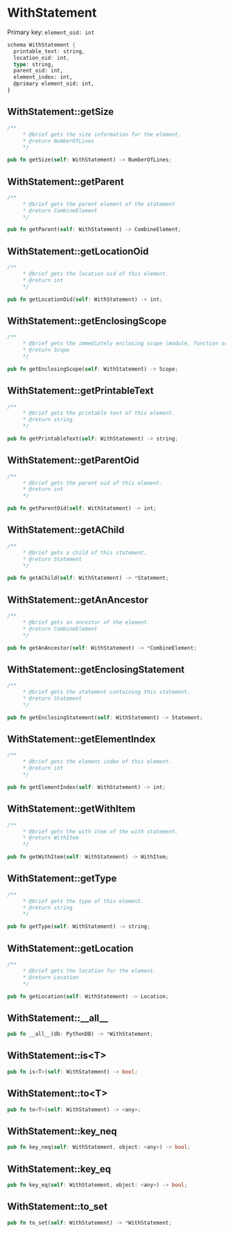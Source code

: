 # WithStatement

Primary key: `element_oid: int`

```rust
schema WithStatement {
  printable_text: string,
  location_oid: int,
  type: string,
  parent_oid: int,
  element_index: int,
  @primary element_oid: int,
}
```
## WithStatement::getSize

```rust
/**
     * @brief gets the size information for the element.
     * @return NumberOfLines
     */
```
```rust
pub fn getSize(self: WithStatement) -> NumberOfLines;
```
## WithStatement::getParent

```rust
/**
     * @brief gets the parent element of the statement
     * @return CombineElement 
     */
```
```rust
pub fn getParent(self: WithStatement) -> CombineElement;
```
## WithStatement::getLocationOid

```rust
/**
     * @brief gets the location oid of this element.
     * @return int
     */
```
```rust
pub fn getLocationOid(self: WithStatement) -> int;
```
## WithStatement::getEnclosingScope

```rust
/**
     * @brief gets the immediately enclosing scope (module, function or class) whose body contains this statement.
     * @return Scope 
     */
```
```rust
pub fn getEnclosingScope(self: WithStatement) -> Scope;
```
## WithStatement::getPrintableText

```rust
/**
     * @brief gets the printable text of this element.
     * @return string
     */
```
```rust
pub fn getPrintableText(self: WithStatement) -> string;
```
## WithStatement::getParentOid

```rust
/**
     * @brief gets the parent oid of this element.
     * @return int
     */
```
```rust
pub fn getParentOid(self: WithStatement) -> int;
```
## WithStatement::getAChild

```rust
/**
     * @brief gets a child of this statement.
     * @return Statement 
     */
```
```rust
pub fn getAChild(self: WithStatement) -> *Statement;
```
## WithStatement::getAnAncestor

```rust
/**
     * @brief gets an ancestor of the element.
     * @return CombineElement 
     */
```
```rust
pub fn getAnAncestor(self: WithStatement) -> *CombineElement;
```
## WithStatement::getEnclosingStatement

```rust
/**
     * @brief gets the statement containing this statement.
     * @return Statement 
     */
```
```rust
pub fn getEnclosingStatement(self: WithStatement) -> Statement;
```
## WithStatement::getElementIndex

```rust
/**
     * @brief gets the element index of this element.
     * @return int
     */
```
```rust
pub fn getElementIndex(self: WithStatement) -> int;
```
## WithStatement::getWithItem

```rust
/**
     * @brief gets the with item of the with statement.
     * @return WithItem 
     */
```
```rust
pub fn getWithItem(self: WithStatement) -> WithItem;
```
## WithStatement::getType

```rust
/**
     * @brief gets the type of this element.
     * @return string
     */
```
```rust
pub fn getType(self: WithStatement) -> string;
```
## WithStatement::getLocation

```rust
/**
     * @brief gets the location for the element.
     * @return Location
     */
```
```rust
pub fn getLocation(self: WithStatement) -> Location;
```
## WithStatement::\_\_all\_\_

```rust
pub fn __all__(db: PythonDB) -> *WithStatement;
```
## WithStatement::is\<T\>

```rust
pub fn is<T>(self: WithStatement) -> bool;
```
## WithStatement::to\<T\>

```rust
pub fn to<T>(self: WithStatement) -> <any>;
```
## WithStatement::key\_neq

```rust
pub fn key_neq(self: WithStatement, object: <any>) -> bool;
```
## WithStatement::key\_eq

```rust
pub fn key_eq(self: WithStatement, object: <any>) -> bool;
```
## WithStatement::to\_set

```rust
pub fn to_set(self: WithStatement) -> *WithStatement;
```
